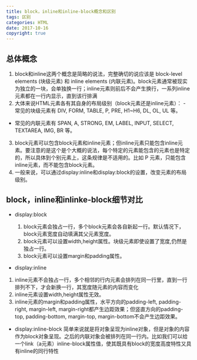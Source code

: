 ```yaml
---
title: block，inline和inline-block概念和区别
tags: 区别
categories: HTML
date: 2017-10-16
copyright: true
---
```



## 总体概念




 1. block和inline这两个概念是简略的说法，完整确切的说应该是 block-level elements (块级元素) 和 inline elements (内联元素)。block元素通常被现实为独立的一块，会单独换一行；inline元素则前后不会产生换行，一系列inline元素都在一行内显示，直到该行排满
 2.  大体来说HTML元素各有其自身的布局级别（block元素还是inline元素）：
	- 常见的块级元素有 DIV, FORM, TABLE, P, PRE, H1~H6, DL, OL, UL 等。
- 常见的内联元素有 SPAN, A, STRONG, EM, LABEL, INPUT, SELECT, TEXTAREA, IMG, BR 等。
 3. block元素可以包含block元素和inline元素；但inline元素只能包含inline元素。要注意的是这个是个大概的说法，每个特定的元素能包含的元素也是特定的，所以具体到个别元素上，这条规律是不适用的。比如 P 元素，只能包含inline元素，而不能包含block元素。
 4. 一般来说，可以通过display:inline和display:block的设置，改变元素的布局级别。

## block，inline和inlinke-block细节对比

 -  display:block
	1. 	block元素会独占一行，多个block元素会各自新起一行。默认情况下，block元素宽度自动填满其父元素宽度。
	2. block元素可以设置width,height属性。块级元素即使设置了宽度,仍然是独占一行。
	3. block元素可以设置margin和padding属性。

 -  display:inline
1. inline元素不会独占一行，多个相邻的行内元素会排列在同一行里，直到一行排列不下，才会新换一行，其宽度随元素的内容而变化
2. inline元素设置width,height属性无效。
3. inline元素的margin和padding属性，水平方向的padding-left, padding-right, margin-left, margin-right都产生边距效果；但竖直方向的padding-top, padding-bottom, margin-top, margin-bottom不会产生边距效果。

 -  display:inline-block
简单来说就是将对象呈现为inline对象，但是对象的内容作为block对象呈现。之后的内联对象会被排列在同一行内。比如我们可以给一个link（a元素）inline-block属性值，使其既具有block的宽度高度特性又具有inline的同行特性




​	




